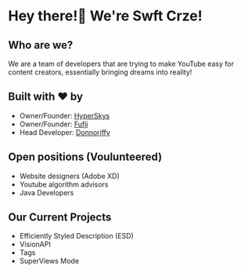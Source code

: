 
# Hey there!👋 We're Swft Crze!

## Who are we?

We are a team of developers that are trying to make YouTube easy for content creators, essentially bringing dreams into reality!

## Built with ♥ by

- Owner/Founder: [HyperSkys](https//github.com/HyperSkys)
- Owner/Founder: [Fufji](https://github.com/Fufji)
- Head Developer: [Donnorjffy](https://github.com/Donnorjffy)

## Open positions (Voulunteered)

- Website designers (Adobe XD)
- Youtube algorithm advisors
- Java Developers

## Our Current Projects

- Efficiently Styled Description (ESD)
- VisionAPI
- Tags
- SuperViews Mode
